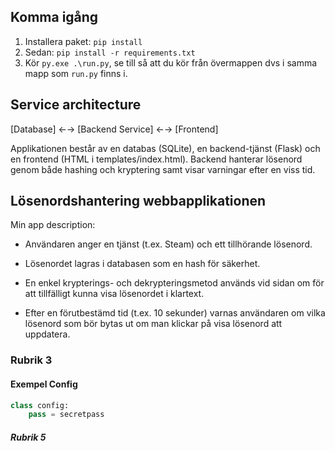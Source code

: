 ## Komma igång
1. Installera paket: `pip install`
2. Sedan: `pip install -r requirements.txt`
3. Kör `py.exe .\run.py`, se till så att du kör från övermappen dvs i samma mapp som `run.py` finns i.


## Service architecture

[Database] ←→ [Backend Service] ←→ [Frontend]

Applikationen består av en databas (SQLite), en backend-tjänst (Flask) och en frontend (HTML i templates/index.html). Backend hanterar lösenord genom både hashing och kryptering samt visar varningar efter en viss tid.

## Lösenordshantering webbapplikationen

Min app description:

- Användaren anger en tjänst (t.ex. Steam) och ett tillhörande lösenord.

- Lösenordet lagras i databasen som en hash för säkerhet.

- En enkel krypterings- och dekrypteringsmetod används vid sidan om för att tillfälligt kunna visa lösenordet i klartext.

- Efter en förutbestämd tid (t.ex. 10 sekunder) varnas användaren om vilka lösenord som bör bytas ut om man klickar på visa lösenord att uppdatera.



### Rubrik 3


#### Exempel Config
```python
class config:
    pass = secretpass
```
##### Rubrik 5


